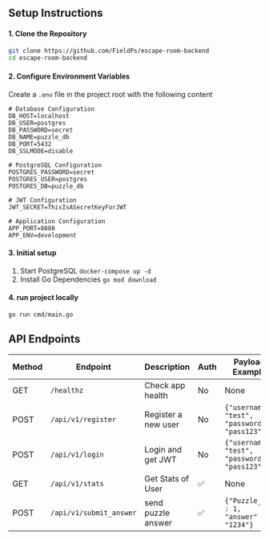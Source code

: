 ## Setup Instructions

#### 1. Clone the Repository
```bash
git clone https://github.com/FieldPs/escape-room-backend
cd escape-room-backend
```

#### 2. Configure Environment Variables
Create a `.env` file in the project root with the following content
```
# Database Configuration
DB_HOST=localhost
DB_USER=postgres
DB_PASSWORD=secret
DB_NAME=puzzle_db
DB_PORT=5432
DB_SSLMODE=disable

# PostgreSQL Configuration
POSTGRES_PASSWORD=secret
POSTGRES_USER=postgres
POSTGRES_DB=puzzle_db

# JWT Configuration
JWT_SECRET=ThisIsASecretKeyForJWT

# Application Configuration
APP_PORT=8080
APP_ENV=development
```

#### 3. Initial setup
1. Start PostgreSQL `docker-compose up -d`
2. Install Go Dependencies `go mod download`

#### 4. run project locally
`go run cmd/main.go`

## API Endpoints

| Method | Endpoint             | Description                  | Auth | Payload Example                     |
|--------|----------------------|------------------------------|------|-------------------------------------|
| GET    | `/healthz`           | Check app health             |No    | None                               |
| POST   | `/api/v1/register`   | Register a new user          |No    | `{"username": "test", "password": "pass123"}` |
| POST   | `/api/v1/login`      | Login and get JWT            |No    | `{"username": "test", "password": "pass123"}` |
| GET    | `/api/v1/stats`      | Get Stats of User            | ✅  | None                                 |
| POST   | `/api/v1/submit_answer`| send puzzle answer         | ✅  | `{"Puzzle_id" : 1, "answer" : "1234"}` |